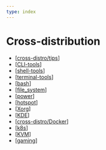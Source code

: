 ```yaml
---
type: index
---
```


# Cross-distribution

- [[cross-distro/tips]]
- [[CLI-tools]]
- [[shell-tools]]
- [[terminal-tools]]
- [[bash]]
- [[file_system]]
- [[power]]
- [[hotspot]]
- [[Xorg]]
- [[KDE]]
- [[cross-distro/Docker]]
- [[k8s]]
- [[KVM]]
- [[gaming]]

[//begin]: # "Autogenerated link references for markdown compatibility"
[cross-distro/tips]: tips.md "General Linux Usage Tips"
[CLI-tools]: CLI-tools.md "Commonly Used Command-line Tools"
[shell-tools]: shell-tools.md "Shell Related Tools"
[terminal-tools]: terminal-tools.md "Terminal Related Tools"
[bash]: bash.md "Bash Usage"
[file_system]: file_system.md "File Systems"
[power]: power.md "Power Management"
[hotspot]: hotspot.md "Create Hotspot on Linux"
[Xorg]: Xorg.md "X.Org"
[KDE]: KDE.md "KDE Plasma Tweak"
[cross-distro/Docker]: Docker.md "Docker Usage"
[k8s]: k8s.md "Kubernetes Usage"
[KVM]: KVM.md "Kernel-based Virtual Machine Usage"
[gaming]: gaming.md "Gaming on Linux"
[//end]: # "Autogenerated link references"
